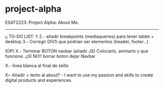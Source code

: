 # project-alpha
 ESAT2223: Project Alpha: About Me.

 ----------------
 ¡¡ TO-DO LIST: !!
 2.- añadir breakpoints (mediaqueries) para tener tablet + desktop
 3.- Corregir DIVS que podrian ser elementos (header, footer...)

(OP)
X.- Terminar BOTON navbar (añadir JS)
   Colocarlo, animarlo y que funcione.
   ¡¡SI NO!! borrar boton dejar Navbar

X.- linea blanca al final de skills

X~ Añadir + texto al about?
      - I want to use my passion and skills to create digital products and experiences.
